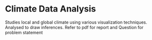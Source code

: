 # Climate Data Analysis
Studies local and global climate using various visualization techniques. Analysed to draw inferences. Refer to pdf for report and Question for problem statement

